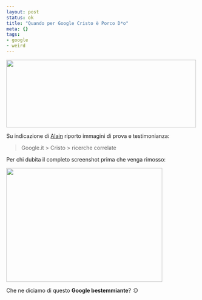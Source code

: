 ```yaml
--- 
layout: post
status: ok
title: "Quando per Google Cristo è Porco D*o"
meta: {}
tags: 
- google
- weird
---
```

<img src="http://fast.mgpf.it//2008/11/cristo_related.jpg" alt="" title="cristo_related" width="500" height="178" class="aligncenter size-full wp-image-1151" />  
  
Su indicazione di [Alain][1] riporto immagini di prova e testimonianza:  
  
> Google.it > Cristo > ricerche correlate   
  
Per chi dubita il completo screenshot prima che venga rimosso:  
  
<a href="http://fast.mgpf.it//2008/11/cristo.jpg"><img src="http://fast.mgpf.it//2008/11/cristo-411x300.jpg" alt="" title="cristo" width="411" height="300" class="aligncenter size-medium wp-image-1150" /></a>  
  
Che ne diciamo di questo **Google bestemmiante**? :D  
  
  
[1]: http://www.alain.it/2008/09/17/litalia-vista-con-gli-occhi-di-google/    
